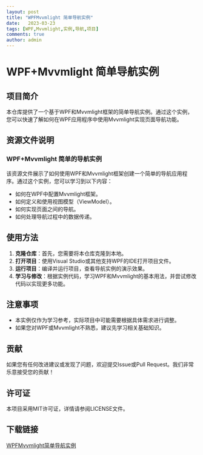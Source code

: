 ```yaml
---
layout: post
title: "WPFMvvmlight 简单导航实例"
date:   2023-03-23
tags: [WPF,Mvvmlight,实例,导航,项目]
comments: true
author: admin
---
```

# WPF+Mvvmlight 简单导航实例

## 项目简介

本仓库提供了一个基于WPF和Mvvmlight框架的简单导航实例。通过这个实例，您可以快速了解如何在WPF应用程序中使用Mvvmlight实现页面导航功能。

## 资源文件说明

### WPF+Mvvmlight 简单的导航实例

该资源文件展示了如何使用WPF和Mvvmlight框架创建一个简单的导航应用程序。通过这个实例，您可以学习到以下内容：

- 如何在WPF中配置Mvvmlight框架。
- 如何定义和使用视图模型（ViewModel）。
- 如何实现页面之间的导航。
- 如何处理导航过程中的数据传递。

## 使用方法

1. **克隆仓库**：首先，您需要将本仓库克隆到本地。
2. **打开项目**：使用Visual Studio或其他支持WPF的IDE打开项目文件。
3. **运行项目**：编译并运行项目，查看导航实例的演示效果。
4. **学习与修改**：根据实例代码，学习WPF和Mvvmlight的基本用法，并尝试修改代码以实现更多功能。

## 注意事项

- 本实例仅作为学习参考，实际项目中可能需要根据具体需求进行调整。
- 如果您对WPF或Mvvmlight不熟悉，建议先学习相关基础知识。

## 贡献

如果您有任何改进建议或发现了问题，欢迎提交Issue或Pull Request。我们非常乐意接受您的贡献！

## 许可证

本项目采用MIT许可证，详情请参阅LICENSE文件。

## 下载链接

[WPFMvvmlight简单导航实例](https://pan.quark.cn/s/392a67bfaf45)